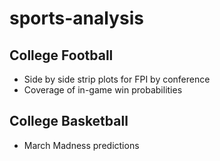 # sports-analysis

## College Football
- Side by side strip plots for FPI by conference
- Coverage of in-game win probabilities

## College Basketball
- March Madness predictions
